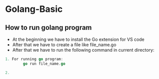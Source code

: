 # Golang-Basic

## How to run golang program

* At the beginning we have to install the Go extension for VS code
* After that we have to create a file like file_name.go
* After that we have to run the following command in current directory:

```go
1. For running go program:
        go run file_name.go

2. 
```
